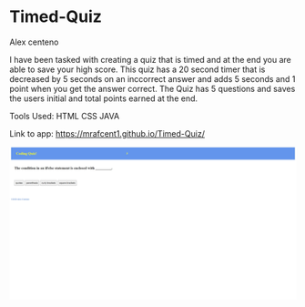 # Timed-Quiz
Alex centeno

I have been tasked with creating a quiz that is timed and at the end you are able to save your high score. This quiz has a 20 second timer that is decreased by 5 seconds on an inccorrect answer and adds 5 seconds and 1 point when you get the answer correct. The Quiz has 5 questions and saves the users initial and total points earned at the end.

Tools Used:
HTML
CSS
JAVA

Link to app: https://mrafcent1.github.io/Timed-Quiz/

![Alt text](/assets/Timed_Quiz.png?raw=true "Quiz")
